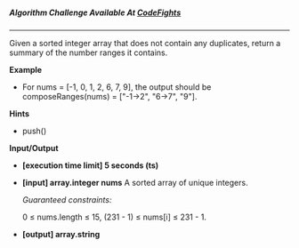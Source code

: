 ##### Algorithm Challenge Available At [CodeFights](https://codefights.com/interview-practice/task/cHYqbQ9DiWmejAdeG)

---

Given a sorted integer array that does not contain any duplicates, return a summary of the number ranges it contains.

**Example**

- For nums = [-1, 0, 1, 2, 6, 7, 9], the output should be
  composeRanges(nums) = ["-1->2", "6->7", "9"].

**Hints**

- push()

**Input/Output**

- **[execution time limit] 5 seconds (ts)**
- **[input] array.integer nums**
  A sorted array of unique integers.

  _Guaranteed constraints:_

  0 ≤ nums.length ≤ 15,
  (231 - 1) ≤ nums[i] ≤ 231 - 1.

- **[output] array.string**
